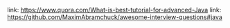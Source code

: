 link: https://www.quora.com/What-is-best-tutorial-for-advanced-Java
link: https://github.com/MaximAbramchuck/awesome-interview-questions#java
